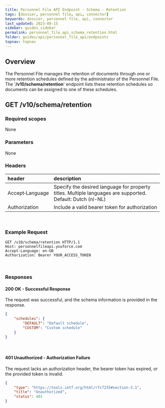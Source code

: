 ```yaml
---
title: Personnel File API Endpoint - Schema - Retention
tags: [dossier, personnel file, api, connector]
keywords: dossier, personnel file, api, connector
last_updated: 2023-08-15
sidebar: guides_sidebar
permalink: personnel_file_api_schema_retention.html
folder: guides/api/personnel_file_api/endpoints
topnav: topnav
---
```


## Overview
The Personnel File manages the retention of documents through one or more retention schedules defined by the 
administrator of the Personnel File. The '**/v10/schema/retention**' endpoint lists these retention schedules
so documents can be assigned to one of these schedules.

## GET /v10/schema/retention
### Required scopes
None
### Parameters
None
### Headers

| header                | description                                                                 |
|:----------------------|:----------------------------------------------------------------------------|
| Accept&#8209;Language | Specify the desired language for property titles. Multiple languages are supported. Default: Dutch (nl-NL) |
| Authorization | Include a valid bearer token for authorization |

&nbsp;
### Example Request
```
GET /v10/schema/retention HTTP/1.1
Host: personnelfileapi.youforce.com
Accept-Language: en-GB
Authorization: Bearer YOUR_ACCESS_TOKEN
```
&nbsp;
### Responses
#### 200 OK - Successful Response
The request was successful, and the schema information is provided in the response.
```json
{
    "schedules": {
        "DEFAULT": "Default schedule",
        "CUSTOM": "Custom schedule"
    }
}
```

&nbsp;
#### 401 Unauthorized - Authorization Failure
The request lacks an authorization header, the bearer token has expired, or the provided token is invalid.
```json
{
    "type": "https://tools.ietf.org/html/rfc7235#section-3.1",
    "title": "Unauthorized",
    "status": 401
}
```
